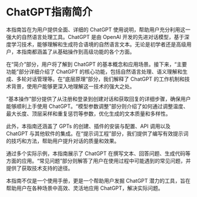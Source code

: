 # ChatGPT指南简介

本指南旨在为用户提供全面、详细的 ChatGPT 使用说明，帮助用户充分利用这一强大的自然语言处理工具。ChatGPT 是由 OpenAI 开发的先进对话模型，基于深度学习技术，能够理解和生成符合语境的自然语言文本。无论是初学者还是高级用户，本指南都涵盖了从基础操作到高级功能的各个方面。

在“简介”部分，用户将了解到 ChatGPT 的基本概念和应用场景。接下来，“主要功能”部分详细介绍了 ChatGPT 的核心功能，包括自然语言处理、语义理解和生成、多轮对话管理等。在“底层原理”部分，我们解释了 ChatGPT 的工作机制和技术背景，使用户能够更深入地理解这一技术的强大之处。

“基本操作”部分提供了从注册和登录到创建对话和获取回复的详细步骤，确保用户能够顺利上手使用 ChatGPT。“模型参数调整”部分则介绍了如何通过调整温度、最大长度、顶层采样和重复惩罚等参数，优化生成的文本质量和多样性。

此外，本指南还涵盖了 GPTs 的创建、插件的安装与配置、API 调用以及 ChatGPT 与其他软件的集成。在“提示词工程”部分，我们提供了编写有效提示词的技巧和方法，帮助用户提升对话的质量和效果。

通过多个实际示例，本指南展示了 ChatGPT 在撰写文本、回答问题、生成代码等方面的应用。“常见问题”部分则解答了用户在使用过程中可能遇到的常见问题，并提供了获取技术支持的途径。

本指南不仅是一个使用手册，更是一个帮助用户发掘 ChatGPT 潜力的工具，旨在帮助用户在各种场景中高效、灵活地应用 ChatGPT，解决实际问题。

